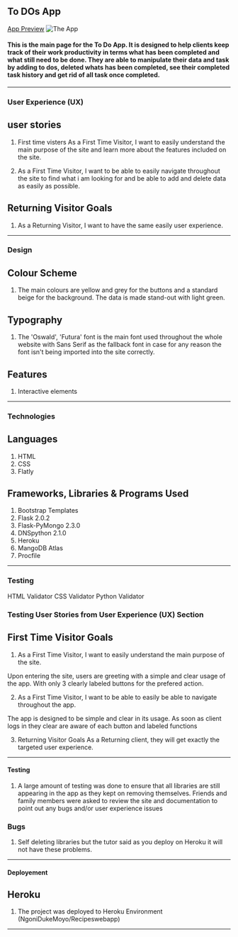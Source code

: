 ## To DOs App

[App Preview](https://8080-blue-bonobo-kfx0kmne.ws-eu17.gitpod.io/)
![The App](../images/apppreview.png)

#### This is the main page for the To Do App. It is designed to help clients keep track of their work productivity in terms what has been completed and what still need to be done. They are able to manipulate their data and task by adding to dos, deleted whats has been completed, see their completed task history and get rid of all task once completed.
---
### User Experience (UX)

## user stories
1. First time visters
As a First Time Visitor, I want to easily understand the main purpose of the site and learn more about the features included on the site.

2. As a First Time Visitor, I want to be able to easily navigate throughout the site to find what i am looking for and be able to add and delete data as easily as possible.


## Returning Visitor Goals
1. As a Returning Visitor, I want to have the same easily user experience.

---

### Design

## Colour Scheme
1. The main colours are yellow and grey for the buttons and a standard beige for the background. The data is made stand-out with light green.

## Typography
1. The 'Oswald', 'Futura' font is the main font used throughout the whole website with Sans Serif as the fallback font in case for any reason the font isn't being imported into the site correctly. 

## Features
1. Interactive elements 

----

### Technologies

## Languages
1. HTML
2. CSS
3. Flatly

## Frameworks, Libraries & Programs Used
1. Bootstrap Templates
2. Flask 2.0.2
3. Flask-PyMongo 2.3.0
4. DNSpython 2.1.0
5. Heroku
6. MangoDB Atlas
7. Procfile

---

### Testing
HTML Validator
CSS Validator
Python Validator

### Testing User Stories from User Experience (UX) Section

## First Time Visitor Goals
1. As a First Time Visitor, I want to easily understand the main purpose of the site.

 Upon entering the site, users are greeting with a simple and clear usage of the app. With only 3 clearly labeled buttons for the prefered action.

2. As a First Time Visitor, I want to be able to easily be able to navigate throughout the app.

The app is designed to be simple and clear in its usage. As soon as client logs in they clear are aware of each button and labeled functions

3. Returning Visitor Goals
As a Returning client, they will get exactly the targeted user experience.

---

#### Testing

1. A large amount of testing was done to ensure that all libraries are still appearing in the app as they kept on removing themselves.
Friends and family members were asked to review the site and documentation to point out any bugs and/or user experience issues
 
 ### Bugs
 1. Self deleting libraries but the tutor said as you deploy on Heroku it will not have these problems.

 ---
 #### Deployement 

 ## Heroku
 1. The project was deployed to Heroku Environment (NgoniDukeMoyo/Recipeswebapp)
  ---
  
